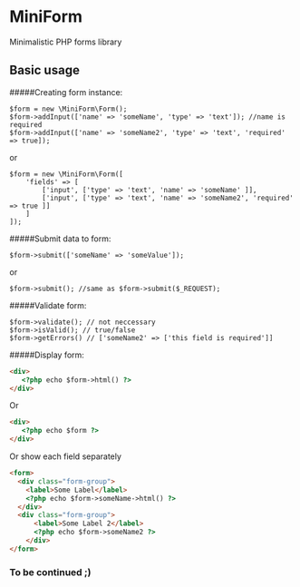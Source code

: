 # MiniForm
Minimalistic PHP forms library

## Basic usage

#####Creating form instance:
```
$form = new \MiniForm\Form();
$form->addInput(['name' => 'someName', 'type' => 'text']); //name is required
$form->addInput(['name' => 'someName2', 'type' => 'text', 'required' => true]);
```
or
```
$form = new \MiniForm\Form([
    'fields' => [
        ['input', ['type' => 'text', 'name' => 'someName' ]],
        ['input', ['type' => 'text', 'name' => 'someName2', 'required' => true ]]
    ]
]);
```

#####Submit data to form:
```
$form->submit(['someName' => 'someValue']);
```
or
```
$form->submit(); //same as $form->submit($_REQUEST); 
```

#####Validate form:
```
$form->validate(); // not neccessary
$form->isValid(); // true/false
$form->getErrors() // ['someName2' => ['this field is required']]
```

#####Display form:
```html
<div>
   <?php echo $form->html() ?>
</div>
```
Or 
```html
<div>
   <?php echo $form ?>
</div>
```
Or show each field separately
```html
<form>
  <div class="form-group">
    <label>Some Label</label>
    <?php echo $form->someName->html() ?> 
  </div>
  <div class="form-group">
      <label>Some Label 2</label>
      <?php echo $form->someName2 ?> 
    </div>
</form>
```

### To be continued ;)